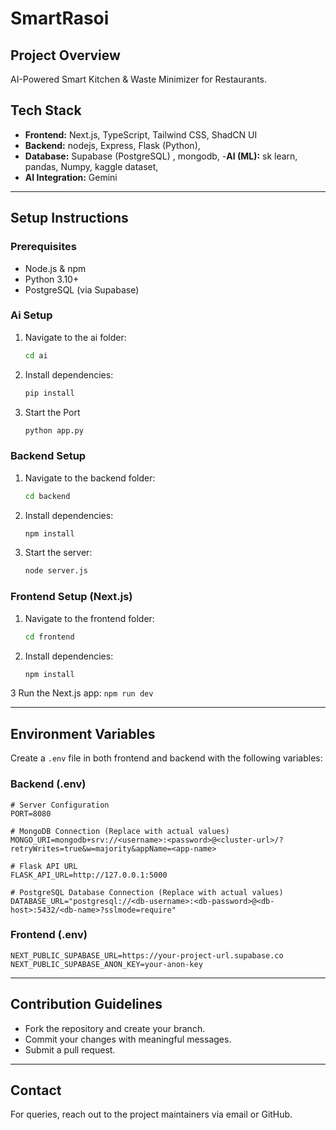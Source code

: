 # SmartRasoi

## Project Overview
AI-Powered Smart Kitchen & Waste Minimizer for Restaurants.

## Tech Stack
- **Frontend:** Next.js, TypeScript, Tailwind CSS, ShadCN UI
- **Backend:** nodejs, Express, Flask (Python), 
- **Database:** Supabase (PostgreSQL) , mongodb, 
-**AI (ML):** sk learn, pandas, Numpy, kaggle dataset,
- **AI Integration:**  Gemini 

---

## Setup Instructions

### Prerequisites
- Node.js & npm
- Python 3.10+
- PostgreSQL (via Supabase)

### Ai Setup
1. Navigate to the ai folder:
    ```bash
    cd ai
    ```
2. Install dependencies:
    ```bash
    pip install
    ```
3. Start the Port
    ```bash
    python app.py
    ```
    
### Backend Setup
1. Navigate to the backend folder:
    ```bash
    cd backend
    ```
2. Install dependencies:
    ```bash
    npm install 
    ```
3. Start the server:
    ```bash
    node server.js 
    ```

### Frontend Setup (Next.js)
1. Navigate to the frontend folder:
    ```bash
    cd frontend
    ```
2. Install dependencies:
    ```bash
    npm install
    ```
3 Run the Next.js app:
    ```
    npm run dev
    ```
    
---

## Environment Variables
Create a `.env` file in both frontend and backend with the following variables:

### Backend (.env)
```
# Server Configuration
PORT=8080

# MongoDB Connection (Replace with actual values)
MONGO_URI=mongodb+srv://<username>:<password>@<cluster-url>/?retryWrites=true&w=majority&appName=<app-name>

# Flask API URL
FLASK_API_URL=http://127.0.0.1:5000

# PostgreSQL Database Connection (Replace with actual values)
DATABASE_URL="postgresql://<db-username>:<db-password>@<db-host>:5432/<db-name>?sslmode=require"

```

### Frontend (.env)
```
NEXT_PUBLIC_SUPABASE_URL=https://your-project-url.supabase.co
NEXT_PUBLIC_SUPABASE_ANON_KEY=your-anon-key
```

---

## Contribution Guidelines
- Fork the repository and create your branch.
- Commit your changes with meaningful messages.
- Submit a pull request.

---


## Contact
For queries, reach out to the project maintainers via email or GitHub.

